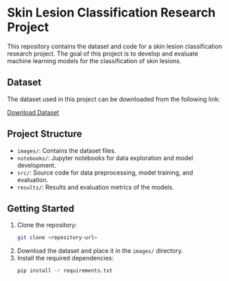 # Skin Lesion Classification Research Project

This repository contains the dataset and code for a skin lesion classification research project. The goal of this project is to develop and evaluate machine learning models for the classification of skin lesions.

## Dataset

The dataset used in this project can be downloaded from the following link:

[Download Dataset](<insert-download-link-here>)

## Project Structure

- `images/`: Contains the dataset files.
- `notebooks/`: Jupyter notebooks for data exploration and model development.
- `src/`: Source code for data preprocessing, model training, and evaluation.
- `results/`: Results and evaluation metrics of the models.

## Getting Started

1. Clone the repository:
    ```bash
    git clone <repository-url>
    ```
2. Download the dataset and place it in the `images/` directory.
3. Install the required dependencies:
    ```bash
    pip install -r requirements.txt
    ```


